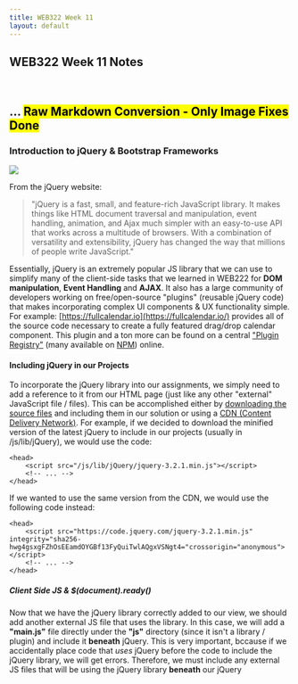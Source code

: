 ```yaml
---
title: WEB322 Week 11
layout: default
---
```


## WEB322 Week 11 Notes

<br>

## ... <mark>Raw Markdown Conversion - Only Image Fixes Done</mark>

### Introduction to jQuery & Bootstrap Frameworks

![](/web322/media/uploads/2016/08/jquery-logo.jpg)

From the jQuery website:

> "jQuery is a fast, small, and feature-rich JavaScript library. It makes things like HTML document traversal and manipulation, event handling, animation, and Ajax much simpler with an easy-to-use API that works across a multitude of browsers. With a combination of versatility and extensibility, jQuery has changed the way that millions of people write JavaScript."

Essentially, jQuery is an extremely popular JS library that we can use to simplify many of the client-side tasks that we learned in WEB222 for **DOM manipulation**, **Event Handling** and **AJAX**. It also has a large community of developers working on free/open-source "plugins" (reusable jQuery code) that makes incorporating complex UI components & UX functionality simple. For example: [https://fullcalendar.io](https://fullcalendar.io/) provides all of the source code necessary to create a fully featured drag/drop calendar component. This plugin and a ton more can be found on a central ["Plugin Registry"](https://plugins.jquery.com/) (many available on [NPM](https://www.npmjs.com/search?q=jquery-plugin)) online.

#### Including jQuery in our Projects

To incorporate the jQuery library into our assignments, we simply need to add a reference to it from our HTML page (just like any other "external" JavaScript file / files). This can be accomplished either by [downloading the source files](https://jquery.com/download/) and including them in our solution or using a [CDN (Content Delivery Network)](https://code.jquery.com/). For example, if we decided to download the minified version of the latest jQuery to include in our projects (usually in /js/lib/jQuery), we would use the code:

    <head>
        <script src="/js/lib/jQuery/jquery-3.2.1.min.js"></script>
        <!-- ... -->
    </head>

If we wanted to use the same version from the CDN, we would use the following code instead:

    <head>
        <script src="https://code.jquery.com/jquery-3.2.1.min.js" integrity="sha256-hwg4gsxgFZhOsEEamdOYGBf13FyQuiTwlAQgxVSNgt4="crossorigin="anonymous"></script>
        <!-- ... -->
    </head>

##### Client Side JS & $(document).ready()

Now that we have the jQuery library correctly added to our view, we should add another external JS file that uses the library. In this case, we will add a **"main.js"** file directly under the **"js"** directory (since it isn't a library / plugin) and include it **beneath** jQuery. This is very important, bccause if we accidentally place code that _uses_ jQuery before the code to include the jQuery library, we will get errors. Therefore, we must include any external JS files that will be using the jQuery library **beneath** our jQuery <script> element:

    <head>
        <script src="https://code.jquery.com/jquery-3.2.1.min.js" integrity="sha256-hwg4gsxgFZhOsEEamdOYGBf13FyQuiTwlAQgxVSNgt4="crossorigin="anonymous"></script>
        <script src="/js/main.js"></script>
        <!-- ... -->
    </head>

To test to make sure everything is working properly, we will write an anonymous _callback_ function (inside main.js) and provide it to the **$(document).ready()** method:

    $(document).ready(function(){
        console.log("document ready!");
    });

    // alternatively:

    // $(function() {
    //    console.log( "document ready!" );
    // });

    console.log("file loaded");

If we try running our file in the web browser with the console open, we should see the messages: "file loaded" followed by "document ready!". This is because the (callback) function provided to the **$(document).ready** function contains text that will _only_ output when the **document is ready**, ie: **when the DOM is ready and safe to manipulate**. Since we will be primarily be using the DOM (updating nodes, wiring up events, etc), we must ensure that all of our jQuery code is written _inside_ a callback provided to $document.ready(). From the [documentation](https://learn.jquery.com/using-jquery-core/document-ready/):

> "A page can't be manipulated safely until the document is "ready." jQuery detects this state of readiness for you. Code included inside $( document ).ready() will only run once the page Document Object Model (DOM) is ready for JavaScript code to execute. Code included inside $( window ).on( "load", function() { ... }) will run once the entire page (images or iframes), not just the DOM, is ready."

This is why you will see most jQuery examples written in the pattern:

    $(function() {
      // do something cool...
    });

The **dollar sign ($)** syntax is just a shortcut for **jQuery**. So the above code could be re-written as **jQuery(function(){ ... });**, however this is not as common. Typically, the dollar sign ($) syntax is left intact, unless it is conflicting with another client-side JS library (prototype.js, MooTools, YUI, etc.), in which case, the [.noConflict()](http://api.jquery.com/jQuery.noConflict/) function is used and we abandon the $.

#### jQuery Selectors

One of the most valuable features provided by jQuery is it's comprehensive and powerful **[selectors](https://api.jquery.com/category/selectors/)** which provide a fast way of accessing elements in the DOM using CSS-style syntax, similar to **document.querySelector()** and **document.querySelectorAll()**. However, jQuery selectors have been expanded to include more flexibility and cross-browser compatibility. Additionally, since jQuery selectors return one or more objects that **_wrap_ native DOM elements**, we also gain access to a number of functions to easily work with the result set (ie: watching for events / modifying the DOM).

Some common selectors that jQuery gives us are:

<table class="table-bordered table-condensed" style="width:100%; margin-bottom:20px;">

<tbody>

<tr>

<th style="width:1000px">Selector</th>

<th style="width: 70%">Description</th>

</tr>

<tr>

<td>[$( "*" )](https://api.jquery.com/all-selector/)</td>

<td>**All Selector:** Selects all elements</td>

</tr>

<tr>

<td>[$( "#myDiv" )](https://api.jquery.com/id-selector/)</td>

<td>**id Selector:** Selects a single element with the given id attribute.</td>

</tr>

<tr>

<td>[$( ".myClass" )](https://api.jquery.com/class-selector/)</td>

<td>**class Selector** Selects all elements with the given class.</td>

</tr>

<tr>

<td>[$( ":input" )](https://api.jquery.com/input-selector/)</td>

<td>**input Selector** Selects all input, textarea, select and button elements.</td>

</tr>

<tr>

<td>[$( ":radio" )](https://api.jquery.com/radio-selector/)</td>

<td>**radio Selector** Selects all elements of type radio.</td>

</tr>

<tr>

<td>[$( ":checkbox" )](https://api.jquery.com/checkbox-selector/)</td>

<td>**checkbox Selector** Selects all elements of type checkbox.</td>

</tr>

<tr>

<td>[$( ":visible" )](https://api.jquery.com/visible-selector/)</td>

<td>**visible Selector** Selects all elements that are visible.</td>

</tr>

<tr>

<td>[$( ":hidden" )](https://api.jquery.com/hidden-selector/)</td>

<td>**hidden Selector** Selects all elements that are hidden (the opposite of :visible).</td>

</tr>

<tr>

<td>[$( ":odd" )](https://api.jquery.com/odd-selector/) ie: [$( "tr:odd" )](https://api.jquery.com/odd-selector/)</td>

<td>**odd Selector** Selects odd elements, zero-indexed. See also [even](https://api.jquery.com/even-selector/).</td>

</tr>

<tr>

<td>[$( ":has(selector)" )](https://api.jquery.com/has-selector/) ie: [$( "div:has(p)" )](https://api.jquery.com/has-selector/)</td>

<td>**has() Selector** Selects elements which contain at least one element that matches the specified selector.</td>

</tr>

<tr>

<td colspan="2">**For a full list of the _60+_ selector types**, refer to: [https://api.jquery.com/category/selectors](https://api.jquery.com/category/selectors/)</td>

</tr>

</tbody>

</table>

##### Accessing the Selected Elements

As discussed above, using one (or more) of the above selectors gives us access to (jQuery wrapped) DOM elements. Using this, we can either work with the **whole collection** of returned results, ie:

    $(document).ready(function(){
        // make all <li> elements inside <ul class="list1">...</ul> bold
        $("ul.list1 li").css("font-weight", "bold"); 
    });

Access **each element** individually using [.each()](https://api.jquery.com/each/) & [$(this)](http://www.learningjquery.com/2007/08/what-is-this):

    $(document).ready(function(){
        // append each <li> element inside <ul class="list1">...</ul>
        // with it's position in the list
        $( "ul.list1 li" ).each(function( index ) { // DO NOT use () => {} syntax here
            $(this).append(" " + index);
        });
    });

**Filter the results** down further using [.filter()](https://api.jquery.com/filter/):

    $(document).ready(function(){
        // make all odd <li> elements inside <ul class="list1">...</ul> bold
        $("ul.list1 li").filter(":odd").css("font-weight", "bold"); 
    });

#### Event Handling

An important part of web programming is the ability execute code when a certain "event" occurs (ie: a button is pressed, a form is submitted, a value changed, the user swiped up, etc, etc.). The act of registering a (callback) function to a specific event is often termed "wiring" up the event, in the same way that we would wire up a light bulb to a light switch. Fortunately, jQuery provides a very intuitive way to add/remove logic from an event, as well as exposing a wide range of events to choose from:

*   [Keyboard Events](https://api.jquery.com/category/events/keyboard-events/)
*   [Mouse Events](https://api.jquery.com/category/events/mouse-events/)
*   [Form Events](https://api.jquery.com/category/events/form-events/)
*   [Browser Events](https://api.jquery.com/category/events/browser-events/)
*   [Mobile Events (swipe, tap, etc)](https://api.jquerymobile.com/category/events/)

If we wish to respond to one of the events listed above, we invoke the [.on()](http://api.jquery.com/on/) method on the specific **element(s)** that we wish to "wire" the event to. For example, say we wish to change the font colour of a list element when it's "clicked":

    $(document).ready(function () {
        $("ul.list1").on("click", "li", function () { // DO NOT use () => {} syntax here
            $(this).css("color", "red");
        });

        $("ul.list1").append("<li>I get the event too!</li>");
    });

Notice how we can specify the event on a parent element (<ul class="list1">...</ul>) and provide a **selector** to specify the target (child) element(s) for the event? This syntax is important, because if we dynamically add an element to the list it will automatically get the event as well! For example, say we wish to build DOM nodes dynamically that must respond to an event, such as table rows built from JSON data that show a tooltip when clicked? To ensure that every new row gets the click event, we specify the event on the table and provide a selector to handle the dynamically-added <tr> elements.

On the other hand, if we want to _remove_ an event from an element, we simply invoke the [.off()](http://api.jquery.com/off/) method on the element:

    $(document).ready(function () {
        $("ul.list1").off("click", "li");
    });

#### DOM Modification

Now that we know how to select elements from the DOM and wire events, it is important to discuss how we can actually **update** the DOM. We have seen this in the examples above using the [.css()](http://api.jquery.com/css/) and [.append()](http://api.jquery.com/append/), however jQuery provides a host of other methods to modify the DOM, including:

<table class="table-bordered table-condensed" style="width:100%; margin-bottom:20px;">

<tbody>

<tr>

<th style="width:1000px">Property / Method</th>

<th style="width: 70%">Description</th>

</tr>

<tr>

<td>[$('<element>', {})</element>](http://api.jquery.com/jquery/#jQuery-html-attributes)</td>

<td>Create a new element by specifying a string defining a single, standalone, HTML element (e.g. <div/> or <div></div>), followed by an optional object consisting of attributes, events, and methods to call on the newly-created element.</td>

</tr>

<tr>

<td>[.css()](http://api.jquery.com/css/)</td>

<td>Get the value of a computed style property for the first element in the set of matched elements or set one or more CSS properties for every matched element.</td>

</tr>

<tr>

<td>[.append()](http://api.jquery.com/append/)</td>

<td>Insert content, specified by the parameter, to the end of each element in the set of matched elements.</td>

</tr>

<tr>

<td>[.remove()](http://api.jquery.com/remove/)</td>

<td>Remove the set of matched elements from the DOM.</td>

</tr>

<tr>

<td>[.clone()](http://api.jquery.com/clone/)</td>

<td>Create a deep copy of the set of matched elements.</td>

</tr>

<tr>

<td>[.attr()](http://api.jquery.com/attr/)</td>

<td>Get the value of an attribute for the first element in the set of matched elements or set one or more attributes for every matched element.</td>

</tr>

<tr>

<td>[.addClass()](http://api.jquery.com/addClass/)</td>

<td>Adds the specified class(es) to each element in the set of matched elements. Also see [.removeClass()](http://api.jquery.com/removeClass/)</td>

</tr>

<tr>

<td>[.replaceWith()](http://api.jquery.com/replaceWith/)</td>

<td>Replace each element in the set of matched elements with the provided new content and return the set of elements that was removed.</td>

</tr>

<tr>

<td>[.wrap()](http://api.jquery.com/wrap/)</td>

<td>Wrap an HTML structure around each element in the set of matched elements.</td>

</tr>

<tr>

<td>[.text()](http://api.jquery.com/text/)</td>

<td>Get the combined text contents of each element in the set of matched elements, including their descendants, or set the text contents of the matched elements.</td>

</tr>

<tr>

<td>[.html()](http://api.jquery.com/html/)</td>

<td>Get the HTML contents of the first element in the set of matched elements or set the HTML contents of every matched element.</td>

</tr>

<tr>

<td>[.val()](http://api.jquery.com/val/)</td>

<td>Get the current value of the first element in the set of matched elements or set the value of every matched element.</td>

</tr>

<tr>

<td colspan="2">**For a full list of the _40+_ properties / methods** used for DOM manipulation, refer to: [http://api.jquery.com/category/manipulation](https://api.jquery.com/category/manipulation/)</td>

</tr>

</tbody>

</table>

#### Using AJAX

AJAX is rapidly becoming one of the most important technologies in web programming. AJAX enables single-page applications and more streamlined user interfaces for working with data. Recall (from week 9), creating an AJAX request with data and working with the response involved the following code (at minimum):

    let httpRequest = new XMLHttpRequest();

    httpRequest.open('POST', 'https://httpbin.org/post');

    // set the Request Header and send the request
    httpRequest.setRequestHeader("Content-Type", "application/json");
    httpRequest.send(JSON.stringify({ user: "John Doe", job: "unknown" }));

    httpRequest.onreadystatechange = function(){
        // check the current value of the readyState & status properties
        // if successful, process the data
        if (httpRequest.readyState === 4) { // The request has completed ("done")
            if (httpRequest.status === 200) {  // We successfully recieved the response
                // Create object jsData from the JSON received in responseText
                let jsData = JSON.parse(httpRequest.responseText);
                // render it in the console
                console.log(jsData);
            }else{
                console.log("error: " + httpRequest.statusText);
            }
        }
    }

jQuery provides a much cleaner, cross-browser and backwards compatible approach with it's [$.ajax()](http://api.jquery.com/jquery.ajax/) method:

    $.ajax({
        url: "https://httpbin.org/post",
        type: "POST",
        data: JSON.stringify({ user: "John Doe", job: "unknown" }),
        contentType: "application/json"
    })
    .done(function (data) {
        console.log(data);
    })
    .fail(function (err) {
        console.log("error: " + err.statusText);
    });

### Bootstrap Framework

![](/web322/media/uploads/2017/07/bootstrap-5-e1499300485358.png)

The Bootstrap framework is a set of **JavaScript** & **CSS** files that simplify the design of complex layouts & UI/UX functionality. It is often used as a starting point for modern websites, given its clean design patterns and unobtrusive JavaScript components. Bootstrap also has excellent [documentation](https://getbootstrap.com/docs/3.3/getting-started/), making it simple for developers to prototype web apps quickly and efficiently. It is for these reasons that it's been so widely adopted by the industry as the de facto starting point when building everything from simple static sites to complex web applications.

#### Including Bootstrap in our Projects

Like jQuery, to incorporate Bootstrap into our projects, we simply need to add some external files to our views and we can begin using it right away. As with any external JavaScript or CSS files, we can choose to either [download the files](http://getbootstrap.com/getting-started/#download) to our local project, or use a CDN (content delivery network).

It is important to note that Bootstrap **depends on jQuery** for it's interactive components, so if we wish to use anything beyond the CSS features of the Bootstrap framework, we must include jQuery as well:

Using a **local copy** - typically installed in "/lib/bootstrap":

    <head>
        <link rel="stylesheet"  href="/lib/bootstrap/css/bootstrap.min.css">
        <!-- it is common to place the .js files at the end of the <body> tag as well -->
        <script src="/js/lib/jQuery/jquery-3.2.1.min.js"></script>
        <script src="/lib/bootstrap/js/bootstrap.min.js"></script>
        <!-- ... -->
    </head>

Using a **CDN**:

    <head>
        <link rel="stylesheet" href="https://maxcdn.bootstrapcdn.com/bootstrap/3.3.7/css/bootstrap.min.css" integrity="sha384-BVYiiSIFeK1dGmJRAkycuHAHRg32OmUcww7on3RYdg4Va+PmSTsz/K68vbdEjh4u" crossorigin="anonymous">
        <!-- it is common to place the .js files at the end of the <body> tag as well -->
        <script src="https://code.jquery.com/jquery-3.2.1.min.js" integrity="sha256-hwg4gsxgFZhOsEEamdOYGBf13FyQuiTwlAQgxVSNgt4="crossorigin="anonymous"></script>
        <script src="https://maxcdn.bootstrapcdn.com/bootstrap/3.3.7/js/bootstrap.min.js" integrity="sha384-Tc5IQib027qvyjSMfHjOMaLkfuWVxZxUPnCJA7l2mCWNIpG9mGCD8wGNIcPD7Txa" crossorigin="anonymous"></script>
        <!-- ... -->
    </head>

#### Responsive Grid System

Arguably one of the best features of the Bootstrap framework is it's [Responsive Grid System](https://getbootstrap.com/docs/3.3/css/#grid). CSS Grid systems have risen in popularity in recent years because they allow designers to easily create visually pleasing, clean layouts without manually fiddling with floats, margins, padding, flexbox, etc. Additionally, if a "responsive" grid system is used correctly, it can be very simple to create layouts that **also** conform to responsive design principles. Recall: responsive design can be defined as:

> ![](/web322/media/uploads/2017/07/responsive-design-illustration.jpg)  
>   
> ( img src: [https://www.tutorialrepublic.com/twitter-bootstrap-tutorial/bootstrap-responsive-layout.php](https://www.tutorialrepublic.com/twitter-bootstrap-tutorial/bootstrap-responsive-layout.php) )  
>   
> "Responsive web design, originally defined by [Ethan Marcotte in A List Apart](http://alistapart.com/article/responsive-web-design/), responds to the needs of the users and the devices they're using. The layout changes based on the size and capabilities of the device. For example, on a phone users would see content shown in a single column view; a tablet might show the same content in two columns."

Fortunately, Bootstrap's Grid System makes this task extremely simple, but still provides enough tools to create complex arrangements of elements based on viewport size.

To get started, we begin with a **.container** - this is the outermost block element that will contain all of the "rows" and "columns" of the grid system as well as centre the content (grid) on the page:

    <div class="container"></div>

Next, we must figure out how many "rows" we wish to include in our layout. For now, let's include two (2) rows:

    <div class="container">
        <div class="row">
        </div>
        <div class="row">
        </div>
    </div>

To complete our "grid" we must choose how many columns we would like to add (we can have a different number in each row). In Bootstrap, we can add a **maximum of twelve (12)** columns. If we wish to have fewer columns (ie: 3 columns), we tell each column how many of the 12 columns it should take up. For example, if we want to have three (3) columns, each column would be as wide as **four (4) columns**, since 4 + 4 + 4 = 12\. Similarly, if we only wanted to have two (2) columns, each column would be as wide as **six (6) columns**, since 6 + 6 = 12, and so on:  

![](/web322/media/uploads/2017/07/grid-numbers.png)

Once we have decided how many columns we want at the largest size, we must determine how each of those columns will **scale with the viewport**. The most common configuration has the grid starting out stacked on mobile devices and tablet devices (the extra small to small range) before becoming horizontal on desktop (medium and larger) devices.

To achieve this, we use the class **"col-md-*"** where ***** is how **wide** we want the columns to be at their (medium and larger) size. Let's say that each of our rows will have three (3) columns - in the largest size, it would appear as:  

![](/web322/media/uploads/2017/07/grid-md-4.png)  

However, in the mobile and tablet size (extra small to small range), our columns would appear stacked:  

![](/web322/media/uploads/2017/07/grid-md-4-stacked.png)

To implement this in our example from above, we simply add three (3) columns in each "row":

    <div class="container">
        <div class="row">
            <div class="col-md-4"></div>
            <div class="col-md-4"></div>
            <div class="col-md-4"></div>
        </div>
        <div class="row">
            <div class="col-md-4"></div>
            <div class="col-md-4"></div>
            <div class="col-md-4"></div>
        </div>
    </div>

##### Viewport Specific Configurations

If we want to be more specific with how the grids appear at each viewport size, we can use one or more of the following [class prefixes](https://getbootstrap.com/docs/3.3/css/#grid-options) on each row (* represents number of columns):

<table class="table-bordered table-condensed" style="width:100%; margin-bottom:20px;">

<tbody>

<tr>

<td style="width:1000px">.col-xs-*</td>

<td style="width: 70%">Extra small devices - Phones ( < 768px )</td>

</tr>

<tr>

<td>.col-sm-*</td>

<td>Small devices - Tablets ( ≥ 768px )</td>

</tr>

<tr>

<td>.col-md-*</td>

<td>Medium devices - Desktops ( ≥ 992px )</td>

</tr>

<tr>

<td>.col-lg-*</td>

<td>Large devices - Desktops ( ≥ 1200px )</td>

</tr>

</tbody>

</table>

##### Offsetting Columns

Sometimes our design requires columns to be "offset" from the left of the grid. For example, if we wanted to only use the 4 middle columns, we would create a single "col-md-4" and offset it by four (4) columns from the left. This can be accomplished with Bootstrap's **.col-x-offset-y** classes, where **x is the target size** (ie, "sm", "md", etc.) and **y is the number of columns** (1 - 12). For example (from the Boostrap documentation):  

![](/web322/media/uploads/2017/07/grid-md-4-offset.png)  

    <div class="container">
        <div class="row">
            <div class="col-md-4">.col-md-4</div>
            <div class="col-md-4 col-md-offset-4">.col-md-4 .col-md-offset-4</div>
        </div>
        <div class="row">
            <div class="col-md-3 col-md-offset-3">.col-md-3 .col-md-offset-3</div>
            <div class="col-md-3 col-md-offset-3">.col-md-3 .col-md-offset-3</div>
        </div>
        <div class="row">
            <div class="col-md-6 col-md-offset-3">.col-md-6 .col-md-offset-3</div>
        </div>
    </div>

* * *

**Note:** As a final (but important) note about responsive design; Bootstrap also has created some **[Responsive Utility Classes](https://getbootstrap.com/docs/3.3/css/#responsive-utilities)** that enable the visibility of elements to be toggled depending on each device size (ie: xs, sm, md, lg). Using these utilities in conjunction with the responsive grid system (as illustrated above), it is possible to implement a complex, responsive layout without writing any extra CSS to manage the configuration across device sizes!

#### Components

Bootstrap comes with a wide range of [reusable components](https://getbootstrap.com/docs/3.3/components/) to help implement your design. They are all widely used, however there is only enough time to discuss the most interesting/important ones today:

##### Glyphicons

Bootstrap comes bundled with the premium icon font [Glyphicons](https://getbootstrap.com/docs/3.3/components/#glyphicons). Most modern web apps use icons to help the usability of their application, for example a "magnifying glass" ( ) for searching, or a "floppy disk" ( ) to indicate saving. As a way to offer the icons in as flexible a manner as possible (rendered "cleanly" at any size), special web fonts where introduced that contain the icons. This is where Glyphicons comes in - it is essentially a font that contains a large range of icons that we can use in our application. Since it is a font (represented as a vector), we can size the icon up or down depending on our needs using the "font-size" property, without any loss of quality:  
![](/web322/media/uploads/2017/07/icon-font.png)  
( img src: [http://glyphicons.com](http://glyphicons.com/) )

To incorporate an icon using Bootstrap's Glyphicons (often used in <button> elements), simply use the following code (in this case, we will use the "search" icon):

    <span class="glyphicon glyphicon-search"></span>

##### Buttons

Another important "component" that Bootstrap provides is a set of classes to [render buttons](https://getbootstrap.com/docs/3.3/css/#buttons). There is no escaping the need for buttons, whether they're hyperlinks ( <a>...</a> ), buttons ( <button>...</button> ) or input type=submit / button buttons ( <input type="submit" />). Once again, Bootstrap comes to the rescue with a set of classes to create consistent, clean buttons:  

![](/web322/media/uploads/2017/07/bootstrap-buttons.png)  

    <!-- Standard button -->
    <button type="button" class="btn btn-default">Default</button>

    <!-- Provides extra visual weight and identifies the primary action in a set of buttons -->
    <button type="button" class="btn btn-primary">Primary</button>

    <!-- Indicates a successful or positive action -->
    <button type="button" class="btn btn-success">Success</button>

    <!-- Contextual button for informational alert messages -->
    <button type="button" class="btn btn-info">Info</button>

    <!-- Indicates caution should be taken with this action -->
    <button type="button" class="btn btn-warning">Warning</button>

    <!-- Indicates a dangerous or potentially negative action -->
    <button type="button" class="btn btn-danger">Danger</button>

It is important to note that the classes used above (ie: ".btn", ".btn-primary", "btn-success", etc) can also be used on the following types of elements:

*   **hyperlinks:** <a class="btn btn-default" href="#" role="button">Link</a>
*   **button elements:** <button class="btn btn-default" type="submit">Button</button>
*   **input type="button" elements:** <input class="btn btn-default" type="button" value="Input">
*   **input type="submit" elements:** <input class="btn btn-default" type="submit" value="Submit">

##### Button Sizes

While the buttons rendered above look good and match Bootstrap's default style, we don't necessarily always want to render them in that size. To overcome this and add some flexibility to the sizing, Bootstrap has also provided the following sizing classes to work with buttons:  

![](/web322/media/uploads/2017/07/bootstrap-btn-sizes.png)  

    <p>
      <button type="button" class="btn btn-primary btn-lg">Large button</button>
      <button type="button" class="btn btn-default btn-lg">Large button</button>
    </p>
    <p>
      <button type="button" class="btn btn-primary">Default button</button>
      <button type="button" class="btn btn-default">Default button</button>
    </p>
    <p>
      <button type="button" class="btn btn-primary btn-sm">Small button</button>
      <button type="button" class="btn btn-default btn-sm">Small button</button>
    </p>
    <p>
      <button type="button" class="btn btn-primary btn-xs">Extra small button</button>
      <button type="button" class="btn btn-default btn-xs">Extra small button</button>
    </p>

##### Dropdown Buttons

There are a few more interesting things that we can do to work with buttons (ie: setting ["active" state](https://getbootstrap.com/docs/3.3/css/#buttons-active), ["disabled" state](https://getbootstrap.com/docs/3.3/css/#buttons-disabled) & creating [block level buttons](https://getbootstrap.com/docs/3.3/css/#buttons-sizes)), however one of the coolest (and most useful) button treatments that Bootstrap provides is the "dropdown button":  

![](/web322/media/uploads/2017/07/bootstrap-btn-dropdown.png)  

    <div class="dropdown">
      <button class="btn btn-primary dropdown-toggle" type="button" id="dropdownMenu1" data-toggle="dropdown" aria-haspopup="true">
        Dropdown&nbsp;&nbsp;<span class="caret"></span>
      </button>
      <ul class="dropdown-menu" aria-labelledby="dropdownMenu1">
        <li><a href="#">Action</a></li>
        <li><a href="#">Another action</a></li>
        <li><a href="#">Something else here</a></li>
        <li role="separator" class="divider"></li>
        <li><a href="#">Separated link</a></li>
      </ul>
    </div>

##### Navigation Bar

Almost every website you visit or web app you use will feature some sort of **navigation bar**. Users depend on this to navigate through your app and explore all of the features/information available. Bootstrap has it's own [responsive navigation bar](https://getbootstrap.com/docs/3.3/components/#navbar-default) that is highly customizable and works very nicely on mobile devices. To get started, let's create a navigation bar with a "Brand" (space for a logo) and three (3) navigation links, the first of which is "active" (selected) - this would represent the current page / view:  

**Full Navigation Bar**  

![](/web322/media/uploads/2017/07/navbar-full.png)  

**Mobile (Compressed) Navigation Bar**  

![](/web322/media/uploads/2017/07/navbar-mobile.png)  

**Mobile (Expanded) Navigation Bar**  

![](/web322/media/uploads/2017/07/navbar-mobile-down.png)

    <nav class="navbar navbar-inverse navbar-static-top">
      <div class="container">
        <!-- Brand and toggle get grouped for better mobile display -->
        <div class="navbar-header">
          <button type="button" class="navbar-toggle collapsed" data-toggle="collapse" data-target="#bs-example-navbar-collapse-1" aria-expanded="false">
            <span class="sr-only">Toggle navigation</span>
            <span class="icon-bar"></span>
            <span class="icon-bar"></span>
            <span class="icon-bar"></span>
          </button>
          <a class="navbar-brand" href="#">Brand</a>
        </div>

        <!-- Collect the nav links, forms, and other content for toggling -->
        <div class="collapse navbar-collapse" id="bs-example-navbar-collapse-1">
          <ul class="nav navbar-nav">
            <li class="active"><a href="#">Link</a></li>
            <li><a href="#">Link</a></li>
            <li><a href="#">Link</a></li>
          </ul>
        </div>
      </div>
    </nav>

There's a lot going on in the above code, but a large chunk of it is boilerplate and is rarely changed. The main areas that we would typically alter in the above code are:

    <nav class="navbar navbar-inverse navbar-static-top">

Here, we have a few options on how the overall navigation bar will appear by changing which classes we include. We cannot change the "navbar" class, however we can use the following other options:

*   **navbar-inverse** can instead be: **"navbar-default"** - this will change the scheme from dark to light
*   **navbar-static-top** can be either **removed** (resulting in rounded corners), **changed to "navbar-fixed-top"** which will always keep the navbar in place at the **top of the page**, regardless of scroll position, or **changed to "navbar-fixed-bottom"** which will always keep the navbar in place at the **bottom of the page**, regardless of scroll position

* * *

    <a class="navbar-brand" href="#">Brand</a>

Next, we can skip down to the "navbar-brand" (unless you wish to change the id's from "bs-example-navbar-collapse-1" - in which case simply do a find/replace). We do not typically change anything fundamental about this code except:

*   **href="#"** would typically redirect back to the root ("/") or homepage of the website / application
*   **Brand** - this text would usually be replaced with a logo ("brand") image.

* * *

    <ul class="nav navbar-nav"> ... </ul>

The above unordered list simply contains the list of links that are available in the navigation bar. We can have one (1) or more of these lists and they can either be left-aligned (by default / **adding the class "navbar-left"**) or right-aligned (by **adding the class "navbar-right"**).

If we wish to add more or less links, we can add/remove them here. Additionally, we can add things like:  

**Dropdown Lists:**  

    <ul class="nav navbar-nav">
        <li class="dropdown">
            <a href="#" class="dropdown-toggle" data-toggle="dropdown" role="button" aria-haspopup="true" aria-expanded="false">Dropdown <span class="caret"></span></a>
            <ul class="dropdown-menu">
                <li><a href="#">Action</a></li>
                <li><a href="#">Another action</a></li>
            </ul>
        </li>
    </ul>

**Form Elements:**  

    <ul class="nav navbar-nav">
       ...
    </ul>
    <form class="navbar-form navbar-right">
        <div class="input-group">
            <input type="text" class="form-control" placeholder="Search">
            <span class="input-group-btn">
            <button type="submit" class="btn btn-default">Submit</button>                
            </span>
        </div>
    </form>

* * *

#### Forms

Since our WEB322 app has been making extensive use of the Bootstrap form classes, we will be sticking with a simple example - for a more in-depth description of the Bootstrap form classes, refer to the official documentation here: [https://getbootstrap.com/docs/3.3/css/#forms](https://getbootstrap.com/docs/3.3/css/#forms).

To get started using Bootstrap forms, you really only need to remember three classes: **form-group**, **form-control** and **control-label** (used to highlight the label when ["Validation States"](https://getbootstrap.com/docs/3.3/css/#forms-control-validation) are applied to the parent element). From the Bootstrap documentation:

> "Individual form controls automatically receive some global styling. All textual <input>, <textarea>, and <select> elements with **.form-control** are set to **width: 100%;** by default. Wrap labels and controls in **.form-group** for optimum spacing."

![](/web322/media/uploads/2017/07/bootstrap-simple-form.png)

    <form>
      <div class="form-group">
        <label for="exampleInputEmail1" class="control-label" >Email address</label>
        <input type="email" class="form-control" id="exampleInputEmail1" placeholder="Email">
      </div>
      <div class="form-group">
        <label for="exampleInputPassword1" class="control-label" >Password</label>
        <input type="password" class="form-control" id="exampleInputPassword1" placeholder="Password">
      </div>
      <div class="form-group">
        <label for="exampleInputFile" class="control-label" >File input</label>
        <input type="file" id="exampleInputFile">
        <p class="help-block">Example block-level help text here.</p>
      </div>
      <div class="checkbox">
        <label class="control-label" >
          <input type="checkbox"> Check me out
        </label>
      </div>
      <button type="submit" class="btn btn-default">Submit</button>
    </form>

#### Bootstrap JavaScript (jQuery) Components

Due to time constraints, it is impossible to discuss all of the fantastic [Bootstrap JavaScript Components](https://getbootstrap.com/docs/3.3/javascript/) and how they work in detail. However, we will provide some examples for the more interesting/useful ones. If you are seriously interested in using Bootstrap in your projects, the above link is a "must-read". Please note that like the other Bootstrap components, the code used below is largely boilerplate and there is little room for configuration out of the box - simply follow the pattern of elements and CSS classes and the Bootstrap framework will take care of the rest.

##### Dismissible Alerts

[Dismissible Alerts](https://getbootstrap.com/docs/3.3/javascript/#alerts) in Bootstrap are simply small divs that provide a temporary message to the user, ie: "Warning: your session will time out in 2 minutes". We often do not want to clutter the user interface with these alerts, so Bootstrap has included functionality to allow users to "dissmiss" the alert (by pressing a close ("x") button). Additionally alerts can be given a different colour depending on the kind of alert, including: red ("alert-danger"), yellow ("alert-warning"), blue ("alert-info") and green ("alert-success"):  

![](/web322/media/uploads/2017/07/alerts.png)

    <div class="alert alert-danger alert-dismissible fade in" role="alert"> 
        <button type="button" class="close" data-dismiss="alert" aria-label="Close">
            <span aria-hidden="true">×</span>
        </button>
        <strong>Error:</strong> Something went wrong. 
    </div>

    <div class="alert alert-warning alert-dismissible fade in" role="alert"> 
        <button type="button" class="close" data-dismiss="alert" aria-label="Close">
            <span aria-hidden="true">×</span>
        </button>
        <strong>Warning:</strong> Something might go wrong soon. 
    </div>

    <div class="alert alert-info alert-dismissible fade in" role="alert"> 
        <button type="button" class="close" data-dismiss="alert" aria-label="Close">
            <span aria-hidden="true">×</span>
        </button>
        <strong>Information:</strong> Something is happening. 
    </div>

    <div class="alert alert-success alert-dismissible fade in" role="alert"> 
        <button type="button" class="close" data-dismiss="alert" aria-label="Close">
            <span aria-hidden="true">×</span>
        </button>
        <strong>Success:</strong> Something went right! 
    </div>

##### Tabs

Tabs are an extremely common user-interface component. They have been used in these notes (see Week 7 - "Putting it All Together") and play a significant role in optimizing space on a screen for categorized information. Using jQuery, the Bootstrap framework has created a standard HTML pattern that we can leverage to create a functioning [tab control](https://getbootstrap.com/docs/3.3/javascript/#tabs) without writing a single line of JavaScript!

Once again the following code is largely boilerplate out of the box. As long as we follow the predefined structure, our tabs will function properly.  

![](/web322/media/uploads/2017/07/tabs.png)

    <!-- Nav tabs -->
    <ul class="nav nav-tabs" role="tablist">
        <li role="presentation" class="active"><a href="#home" aria-controls="home" role="tab" data-toggle="tab">Home</a></li>
        <li role="presentation"><a href="#profile" aria-controls="profile" role="tab" data-toggle="tab">Profile</a></li>
        <li role="presentation"><a href="#messages" aria-controls="messages" role="tab" data-toggle="tab">Messages</a></li>
        <li role="presentation"><a href="#settings" aria-controls="settings" role="tab" data-toggle="tab">Settings</a></li>
    </ul>

    <!-- Tab panes -->
    <div class="tab-content">
        <div role="tabpanel" class="tab-pane active" id="home"><br />home content</div>
        <div role="tabpanel" class="tab-pane" id="profile"><br />profile content</div>
        <div role="tabpanel" class="tab-pane" id="messages"><br />messages content</div>
        <div role="tabpanel" class="tab-pane" id="settings"><br />settings content</div>
    </div>

In the above code, notice how we have some identifiers repeated across the "Nav tabs" section and the "Tab panes" section? These are primarily the **href** and **aria-controls** attributes in the "Nav tabs" section. The **href** attributes each link to the **corresponding "Tab pane" id** that they wish to show when clicked, and the **aria-controls** attribute helps aid in the [accessibility](https://developer.mozilla.org/en-US/docs/Web/Accessibility/ARIA) of the control.

###### Tab Configuration

Even though the tabs are fairly standard, we do have some configuration options available, such as:

*   **Using a Fade Effect**: To make tabs fade in, add the class "fade" to each "tab-pane". The first tab pane must also have the "in" class to make the initial content visible.  

        <div class="tab-content">
            <div role="tabpanel" class="tab-pane fade in active" id="home"><br />home content</div>
            <div role="tabpanel" class="tab-pane fade" id="profile"><br />profile content</div>
            <div role="tabpanel" class="tab-pane fade" id="messages"><br />messages content</div>
            <div role="tabpanel" class="tab-pane fade" id="settings"><br />settings content</div>
        </div>

*   **Adding "Pill" Styling:** We can make the tabs appear as buttons by adding the class "nav-pills" to the "Nav tabs" <ul> element:  

        <ul class="nav nav-tabs nav-pills" role="tablist">

*   **Stacking the "Pill" Tabs:** Another option is to display the tabs above one another in a "stack". Please note, this the **not** same thing as ["vertical tabs"](http://dbtek.github.io/bootstrap-vertical-tabs/demo.html). Stacking the tabs simply places each tab "pill" in a vertical stack with the pane(s) at the bottom.  

        <ul class="nav nav-tabs nav-pills nav-stacked" role="tablist">

##### Modal Window

The ["modal window"](https://getbootstrap.com/docs/3.3/javascript/#modals) is one of the most important components in the list and you will find yourself needing it on every project. Essentially, a modal window is a custom in-page popup window that blocks the background content from being clicked on / interacted with. You will often see login/registration forms, chat windows, forms to edit table row data, etc. placed in modal windows.

The Bootstrap implementation is very clean and easy to use - it also has the bonus of ensuring that the generated modal windows are "responsive" and will not break the view or cause excessive scrolling when accessed on a mobile device. The following code is a simple example of how a modal window is defined and how it can be "wired up" to be opened by clicking a button.

![](/web322/media/uploads/2017/07/modal.png)

    <!-- Button trigger modal -->
    <button type="button" class="btn btn-primary" data-toggle="modal" data-target="#myModal">
      Launch demo modal
    </button>

    <!-- Modal -->
    <div class="modal fade" id="myModal" tabindex="-1" role="dialog" aria-labelledby="myModalLabel">
      <div class="modal-dialog" role="document">
        <div class="modal-content">
          <div class="modal-header">
            <button type="button" class="close" data-dismiss="modal" aria-label="Close"><span aria-hidden="true">&times;</span></button>
            <h4 class="modal-title" id="myModalLabel">Modal title</h4>
          </div>
          <div class="modal-body">
            ...
          </div>
          <div class="modal-footer">
            <button type="button" class="btn btn-default" data-dismiss="modal">Close</button>
            <button type="button" class="btn btn-primary" onclick="console.log('saved!'); $('#myModal').modal('hide');">Save changes</button>
          </div>
        </div>
      </div>
    </div>

Once again, there's a lot going on in the above code, but (as before) a large chunk of it is boilerplate and is rarely changed. The main areas that we would typically alter in the above code are:

    <button type="button" class="btn btn-primary" data-toggle="modal" data-target="#myModal">
      Launch demo modal
    </button>

This is simply the element that actually launches the modal. This could be **any element** that has the properties **data-toggle="modal"** and **data-target="#someId"** where "#someId" will be the the id of your "modal" <div>...</div>.

* * *

    <div class="modal fade" id="myModal" tabindex="-1" role="dialog" aria-labelledby="myModalLabel">

The only things that we can really change here are the **id** of the "modal" and the **aria-labelledby** value (this corresponds to the id of your "modal-title" <h4> - see below)

* * *

    <h4 class="modal-title" id="myModalLabel">Modal title</h4>

This is the text that appears as the "title" of the modal window. Here we would typically change the **inner text** and the **id** (we just need to make sure that the id matches the "aria-labeledby" property above.

* * *

    <div class="modal-body">
            ...
    </div>

The "modal-body" element is where we will place the content of the modal window. This could be anything, however typically "grid" rows/colums are placed here (see "Responsive Grid System" above) to position the content.

* * *

    <div class="modal-footer">
            <button type="button" class="btn btn-default" data-dismiss="modal">Close</button>
            <button type="button" class="btn btn-primary" onclick="console.log('saved!'); $('#myModal').modal('hide');">Save changes</button>
    </div>

Finally we have the "modal-footer". Once again, we can have anything we like in this element, however it is common to have a "Close" button (to cancel the action using the data-dismiss="modal" property) and a "Save" or "Submit" button (to confirm the action and programatically hide the modal using **$("#modalId").modal("hide");**, where "#modalId" is the id of the modal window).

### Sources

*   [https://api.jquery.com](https://api.jquery.com)
*   [http://learn.jquery.com](http://learn.jquery.com)
*   [http://www.learningjquery.com](http://www.learningjquery.com)
*   [http://getbootstrap.com](http://getbootstrap.com)
*   [https://www.bootply.com](https://www.bootply.com)
*   [https://www.w3schools.com/bootstrap](https://www.w3schools.com/bootstrap)
*   [https://www.tutorialrepublic.com/twitter-bootstrap-tutorial/bootstrap-responsive-layout.php](https://www.tutorialrepublic.com/twitter-bootstrap-tutorial/bootstrap-responsive-layout.php)
*   [https://developers.google.com/web/fundamentals/design-and-ui/responsive/](https://developers.google.com/web/fundamentals/design-and-ui/responsive/)
